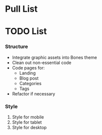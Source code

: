 # Pull List

# TODO List

### Structure

- Integrate graphic assets into Bones theme
- Clean out non-essential code
- Code pages for:
  - Landing
  - Blog post
  - Categories
  - Tags
- Refactor if necessary

### Style

1. Style for mobile
2. Style for tablet
3. Style for desktop
